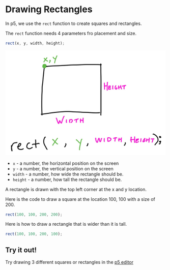 # Drawing Rectangles

In p5, we use the `rect` function to create squares and rectangles.

The `rect` function needs 4 parameters fro placement and size.

```javascript
rect(x, y, width, height);
```

![rectangle diagram](./imgs/rect.jpg)

* `x` - a number, the horizontal position on the screen
* `y` - a number, the vertical position on the screen
* `width` - a number, how wide the rectangle should be.
* `height` - a number, how tall the rectangle should be.

A rectangle is drawn with the top left corner at the x and y location.

Here is the code to draw a square at the location 100, 100 with a size of 200.
```javascript
rect(100, 100, 200, 200);
```

Here is how to draw a rectangle that is wider than it is tall.
```javascript
rect(100, 100, 200, 100);
```

## Try it out!
Try drawing 3 different squares or rectangles in the [p5 editor](https://editor.p5js.org/)

  
